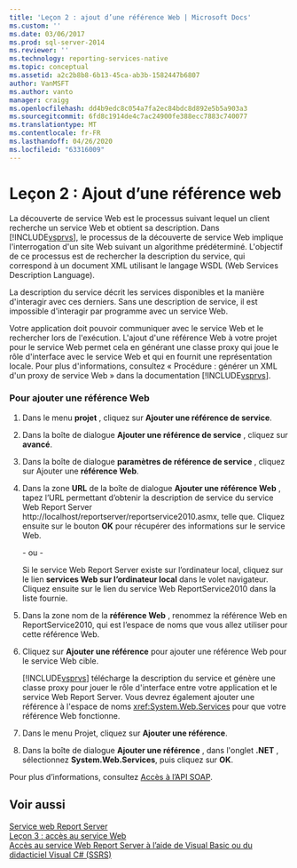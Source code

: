```yaml
---
title: 'Leçon 2 : ajout d’une référence Web | Microsoft Docs'
ms.custom: ''
ms.date: 03/06/2017
ms.prod: sql-server-2014
ms.reviewer: ''
ms.technology: reporting-services-native
ms.topic: conceptual
ms.assetid: a2c2b8b8-6b13-45ca-ab3b-1582447b6807
author: VanMSFT
ms.author: vanto
manager: craigg
ms.openlocfilehash: dd4b9edc8c054a7fa2ec84bdc8d892e5b5a903a3
ms.sourcegitcommit: 6fd8c1914de4c7ac24900fe388ecc7883c740077
ms.translationtype: MT
ms.contentlocale: fr-FR
ms.lasthandoff: 04/26/2020
ms.locfileid: "63316009"
---
```

# <a name="lesson-2-adding-a-web-reference"></a>Leçon 2 : Ajout d’une référence web
  La découverte de service Web est le processus suivant lequel un client recherche un service Web et obtient sa description. Dans [!INCLUDE[vsprvs](../includes/vsprvs-md.md)], le processus de la découverte de service Web implique l'interrogation d'un site Web suivant un algorithme prédéterminé. L'objectif de ce processus est de rechercher la description du service, qui correspond à un document XML utilisant le langage WSDL (Web Services Description Language).  
  
 La description du service décrit les services disponibles et la manière d'interagir avec ces derniers. Sans une description de service, il est impossible d'interagir par programme avec un service Web.  
  
 Votre application doit pouvoir communiquer avec le service Web et le rechercher lors de l'exécution. L'ajout d'une référence Web à votre projet pour le service Web permet cela en générant une classe proxy qui joue le rôle d'interface avec le service Web et qui en fournit une représentation locale. Pour plus d'informations, consultez « Procédure : générer un XML d'un proxy de service Web » dans la documentation [!INCLUDE[vsprvs](../includes/vsprvs-md.md)].  
  
### <a name="to-add-a-web-reference"></a>Pour ajouter une référence Web  
  
1.  Dans le menu **projet** , cliquez sur **Ajouter une référence de service**.  
  
2.  Dans la boîte de dialogue **Ajouter une référence de service** , cliquez sur **avancé**.  
  
3.  Dans la boîte de dialogue **paramètres de référence de service** , cliquez sur Ajouter une **référence Web**.  
  
4.  Dans la zone **URL** de la boîte de dialogue **Ajouter une référence Web** , tapez l’URL permettant d’obtenir la description de service du service Web Report Server http://localhost/reportserver/reportservice2010.asmx, telle que. Cliquez ensuite sur le bouton **OK** pour récupérer des informations sur le service Web.  
  
     \- ou -  
  
     Si le service Web Report Server existe sur l’ordinateur local, cliquez sur le lien **services Web sur l’ordinateur local** dans le volet navigateur. Cliquez ensuite sur le lien du service Web ReportService2010 dans la liste fournie.  
  
5.  Dans la zone nom de la **référence Web** , renommez la référence Web en ReportService2010, qui est l’espace de noms que vous allez utiliser pour cette référence Web.  
  
6.  Cliquez sur **Ajouter une référence** pour ajouter une référence Web pour le service Web cible.  
  
     [!INCLUDE[vsprvs](../includes/vsprvs-md.md)] télécharge la description du service et génère une classe proxy pour jouer le rôle d'interface entre votre application et le service Web Report Server. Vous devrez également ajouter une référence à l'espace de noms <xref:System.Web.Services> pour que votre référence Web fonctionne.  
  
7.  Dans le menu Projet, cliquez sur **Ajouter une référence**.  
  
8.  Dans la boîte de dialogue **Ajouter une référence** , dans l'onglet **.NET** , sélectionnez **System.Web.Services**, puis cliquez sur **OK**.  
  
 Pour plus d’informations, consultez [Accès à l’API SOAP](../reporting-services/report-server-web-service/accessing-the-soap-api.md).  
  
## <a name="see-also"></a>Voir aussi  
 [Service web Report Server](../reporting-services/report-server-web-service/report-server-web-service.md)   
 [Leçon 3 : accès au service Web](../../2014/tutorials/lesson-3-accessing-the-web-service.md)   
 [Accès au service Web Report Server à l’aide de Visual Basic ou du didacticiel Visual C&#35; &#40;SSRS&#41;](../../2014/tutorials/access-report-server-web-service-vb-vcsharp-ssrs-tutorial.md)  
  
  
